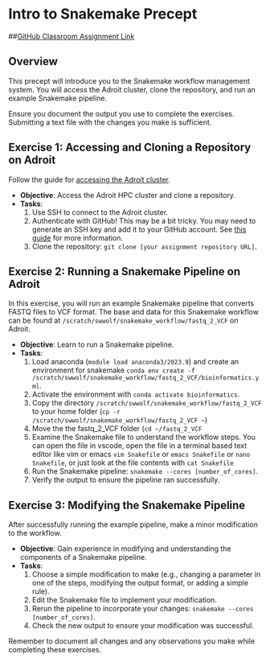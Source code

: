 # Intro to Snakemake Precept

##[GitHub Classroom Assignment Link](https://classroom.github.com/a/QRyGulzo)

## Overview

This precept will introduce you to the Snakemake workflow management system. You will access the Adroit cluster, clone the repository, and run an example Snakemake pipeline.

Ensure you document the output you use to complete the exercises. Submitting a text file with the changes you make is sufficient.

## Exercise 1: Accessing and Cloning a Repository on Adroit

Follow the guide for [accessing the Adroit cluster](https://researchcomputing.princeton.edu/systems/adroit#access).

- **Objective**: Access the Adroit HPC cluster and clone a repository.
- **Tasks**:
    1. Use SSH to connect to the Adroit cluster.
    2. Authenticate with GitHub! This may be a bit tricky. You may need to generate an SSH key and add it to your GitHub account. See [this guide](https://docs.github.com/en/github/authenticating-to-github/connecting-to-github-with-ssh) for more information.
    3. Clone the repository: `git clone [your assignment repository URL]`.

## Exercise 2: Running a Snakemake Pipeline on Adroit

In this exercise, you will run an example Snakemake pipeline that converts FASTQ files to VCF format. The base and data for this Snakemake workflow can be found at `/scratch/swwolf/snakemake_workflow/fastq_2_VCF` on Adroit.

- **Objective**: Learn to run a Snakemake pipeline.
- **Tasks**:
    1. Load anaconda (`module load anaconda3/2023.9`) and create an environment for snakemake `conda env create -f /scratch/swwolf/snakemake_workflow/fastq_2_VCF/bioinformatics.yml`.
    2. Activate the environment with `conda activate bioinformatics`.
    3. Copy the directory `/scratch/swwolf/snakemake_workflow/fastq_2_VCF` to your home folder (`cp -r /scratch/swwolf/snakemake_workflow/fastq_2_VCF ~`)
    4. Move the the fastq_2_VCF folder (`cd ~/fastq_2_VCF`
    5. Examine the Snakemake file to understand the workflow steps. You can open the file in vscode, open the file in a terminal based text editor like vim or emacs `vim Snakefile` or `emacs Snakefile` or `nano Snakefile`, or just look at the file contents with `cat Snakefile`
    6. Run the Snakemake pipeline: `snakemake --cores [number_of_cores]`.
    7. Verify the output to ensure the pipeline ran successfully.

## Exercise 3: Modifying the Snakemake Pipeline

After successfully running the example pipeline, make a minor modification to the workflow.

- **Objective**: Gain experience in modifying and understanding the components of a Snakemake pipeline.
- **Tasks**:
    1. Choose a simple modification to make (e.g., changing a parameter in one of the steps, modifying the output format, or adding a simple rule).
    2. Edit the Snakemake file to implement your modification.
    3. Rerun the pipeline to incorporate your changes: `snakemake --cores [number_of_cores]`.
    4. Check the new output to ensure your modification was successful.

Remember to document all changes and any observations you make while completing these exercises.